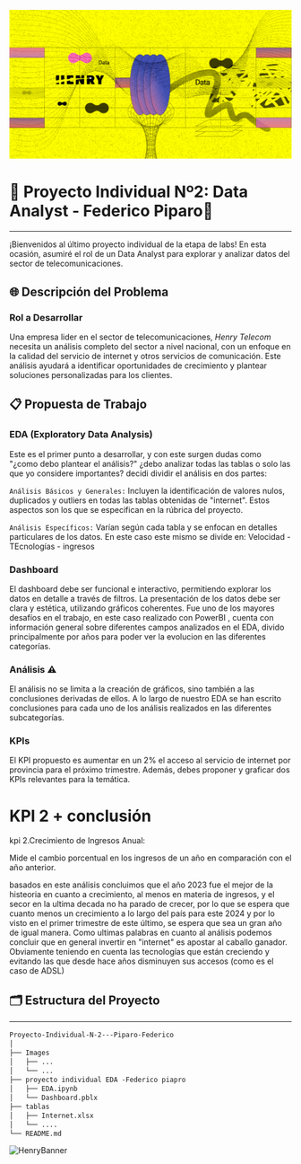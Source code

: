 ![HenryBanner](Images/Data_logo.png)

# 📡 Proyecto Individual Nº2: Data Analyst - Federico Piparo📡

----

¡Bienvenidos al último proyecto individual de la etapa de labs! En esta ocasión, asumiré el rol de un Data Analyst para explorar y analizar datos del sector de telecomunicaciones.

## 🌐 Descripción del Problema

### Rol a Desarrollar
Una empresa lider en el sector de telecomunicaciones, *Henry Telecom* necesita un análisis completo del sector a nivel nacional, con un enfoque en la calidad del servicio de internet y otros servicios de comunicación. Este análisis ayudará a identificar oportunidades de crecimiento y plantear soluciones personalizadas para los clientes.

## 📋 Propuesta de Trabajo

### EDA (Exploratory Data Analysis)
Este es el primer punto a desarrollar, y con este surgen dudas como "¿como debo plantear el análisis?" ¿debo analizar todas las tablas o solo las que yo considere importantes? decidi dividir el análisis en dos partes:

`Análisis Básicos y Generales:` Incluyen la identificación de valores nulos, duplicados y outliers en todas las tablas obtenidas de "internet". Estos aspectos son los que se especifican en la rúbrica del proyecto.

`Análisis Específicos:` Varían según cada tabla y se enfocan en detalles particulares de los datos. En este caso este mismo se divide en: Velocidad -TEcnologías - ingresos

### Dashboard
El dashboard debe ser funcional e interactivo, permitiendo explorar los datos en detalle a través de filtros. La presentación de los datos debe ser clara y estética, utilizando gráficos coherentes.
Fue uno de los mayores desafíos en el trabajo, en este caso realizado con PowerBI , cuenta con información general sobre diferentes campos analizados en el EDA, divido principalmente por años para poder ver la evolucion en las diferentes categorías. 

### Análisis ⚠️
El análisis no se limita a la creación de gráficos, sino también a las conclusiones derivadas de ellos. A lo largo de nuestro EDA se han escrito conclusiones para cada uno de los análisis realizados en las diferentes subcategorías. 


### KPIs
El KPI propuesto es aumentar en un 2% el acceso al servicio de internet por provincia para el próximo trimestre. Además, debes proponer y graficar dos KPIs relevantes para la temática. 


# KPI 2 + conclusión 
kpi 2.Crecimiento de Ingresos Anual: 

Mide el cambio porcentual en los ingresos de un año en comparación con el año anterior. 

basados en este análisis concluimos que el año 2023 fue el mejor de la histeoria en cuanto a crecimiento, al menos en materia de ingresos, y el secor en la ultima decada no ha parado de crecer, por lo que se espera que cuanto menos un crecimiento a lo largo del país para este 2024 y por lo visto en el primer trimestre de este último, se espera que sea un gran año de igual manera. Como ultimas palabras en cuanto al análisis podemos concluir que en general invertir en "internet" es apostar al caballo ganador. Obviamente teniendo en cuenta las tecnologías que están creciendo y evitando las que desde hace años disminuyen sus accesos (como es el caso de ADSL)

## 🗂 Estructura del Proyecto

---  

```plaintext
Proyecto-Individual-N-2---Piparo-Federico
│
├── Images 
│   ├── ...
│   └── ...
├── proyecto individual EDA -Federico piapro
│   ├── EDA.ipynb
│   └── Dashboard.pblx
├── tablas
│   ├── Internet.xlsx
│   └── ....
└── README.md 

````

![HenryBanner](Images/MUNDOHENRY-1.jpg)